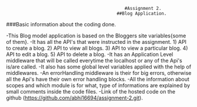                                                  #Assignment 2.
                                              ##Blog Application.

###Basic information about the coding done.

-This Blog model application is based on the Bloggers site variables{some of them}.
-It has all the API's that were instructed in the assignment.
	1) API to create a blog.
	2) API to view all blogs.
	3) API to view a particular blog.
	4) API to edit a blog.
	5) API to delete a blog.
-It has an Application Level middleware that will be called everytime the localhost or any of the Api's is/are called.
-It also has some global level variables applied with the help of middlewares.
-An errorHandling middleware is their for big errors, otherwise all the Api's have their own error handling blocks.
-All the information about scopes and which module is for what, type of informations are explained by small comments inside the code files. 
-Link of the hosted code on the github (https://github.com/abhi16694/assignment-2.git).